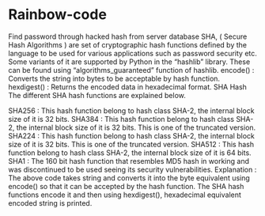# Rainbow-code
Find password through hacked hash from server database
SHA, ( Secure Hash Algorithms ) are set of cryptographic hash functions defined by the language to be used for various applications such as password security etc. Some variants of it are supported by Python in the “hashlib” library. These can be found using “algorithms_guaranteed” function of hashlib.
encode() : Converts the string into bytes to be acceptable by hash function.
hexdigest() : Returns the encoded data in hexadecimal format.
SHA Hash
The different SHA hash functions are explained below.

SHA256 : This hash function belong to hash class SHA-2, the internal block size of it is 32 bits.
SHA384 : This hash function belong to hash class SHA-2, the internal block size of it is 32 bits. This is one of the truncated version.
SHA224 : This hash function belong to hash class SHA-2, the internal block size of it is 32 bits. This is one of the truncated version.
SHA512 : This hash function belong to hash class SHA-2, the internal block size of it is 64 bits.
SHA1 : The 160 bit hash function that resembles MD5 hash in working and was discontinued to be used seeing its security vulnerabilities.
Explanation : The above code takes string and converts it into the byte equivalent using encode() so that it can be accepted by the hash function. The SHA hash functions encode it and then using hexdigest(), hexadecimal equivalent encoded string is printed.
